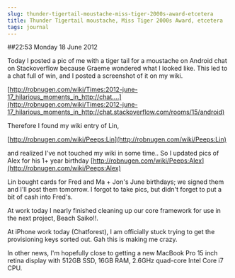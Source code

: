 ```yaml
---
slug: thunder-tigertail-moustache-miss-tiger-2000s-award-etcetera
title: Thunder Tigertail moustache, Miss Tiger 2000s Award, etcetera
tags: journal
---
```


##22:53 Monday 18 June 2012

Today I posted a pic of me with a tiger tail for a moustache on Android chat on Stackoverflow because Graeme wondered what I looked like.  This led to a chat full of win, and I posted a screenshot of it on my wiki.

 

[http://robnugen.com/wiki/Times:2012-june-17_hilarious_moments_in_http://chat....](http://robnugen.com/wiki/Times:2012-june-17_hilarious_moments_in_http://chat.stackoverflow.com/rooms/15/android)

 

Therefore I found my wiki entry of Lin,

 

[http://robnugen.com/wiki/Peeps:Lin](http://robnugen.com/wiki/Peeps:Lin)

 

and realized I've not touched my wiki in some time..  So I updated pics of Alex for his 1+ year birthday  [http://robnugen.com/wiki/Peeps:Alex](http://robnugen.com/wiki/Peeps:Alex)

 

Lin bought cards for Fred and Ma + Jon's June birthdays; we signed them and I'll post them tomorrow.  I forgot to take pics, but didn't forget to put a bit of cash into Fred's.

 

At work today I nearly finished cleaning up our core framework for use in the next project, Beach Saiko!!.

 

At iPhone work today (Chatforest), I am officially stuck trying to get the provisioning keys sorted out.  Gah this is making me crazy.

 

In other news, I'm hopefully close to getting a new MacBook Pro 15 inch retina display with 512GB SSD, 16GB RAM, 2.6GHz quad-core Intel Core i7 CPU.

 
